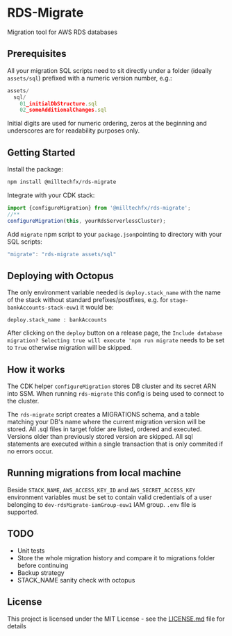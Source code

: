 # RDS-Migrate

Migration tool for AWS RDS databases

## Prerequisites
All your migration SQL scripts need to sit directly under a folder (ideally `assets/sql`) prefixed with a numeric version number, e.g.:
```typescript
assets/
  sql/
    01_initialDbStructure.sql
    02_someAdditionalChanges.sql
```
Initial digits are used for numeric ordering, zeros at the beginning and underscores are for readability purposes only.

## Getting Started

Install the package:
```bash
npm install @milltechfx/rds-migrate
```
Integrate with your CDK stack:
```typescript
import {configureMigration} from '@milltechfx/rds-migrate';
//**
configureMigration(this, yourRdsServerlessCluster);
```
Add `migrate` npm script to your `package.json`pointing to directory with your SQL scripts:
```typescript
"migrate": "rds-migrate assets/sql"
```

## Deploying with Octopus
The only environment variable needed is `deploy.stack_name` with the name of the stack without standard prefixes/postfixes, e.g. for `stage-bankAccounts-stack-euw1` it would be:

```
deploy.stack_name : bankAccounts
```

After clicking on the `deploy` button on a release page, the `Include database migration? Selecting true will execute 'npm run migrate` needs to be set to `True` otherwise migration will be skipped.

## How it works
The CDK helper `configureMigration` stores DB cluster and its secret ARN into SSM. When running `rds-migrate` this config is being used to connect to the cluster.

The `rds-migrate` script creates a MIGRATIONS schema, and a table matching your DB's name where the current migration version will be stored. All .sql files in target folder are listed, ordered and executed. Versions older than previously stored version are skipped.
All sql statements are executed within a single transaction that is only commited if no errors occur.

## Running migrations from local machine
Beside `STACK_NAME`, `AWS_ACCESS_KEY_ID` and `AWS_SECRET_ACCESS_KEY` environment variables must be set to contain valid credentials of a user belonging to `dev-rdsMigrate-iamGroup-euw1` IAM group. `.env` file is supported.


## TODO
* Unit tests
* Store the whole migration history and compare it to migrations folder before continuing
* Backup strategy
* STACK_NAME sanity check with octopus

## License

This project is licensed under the MIT License - see the [LICENSE.md](LICENSE.md) file for details
